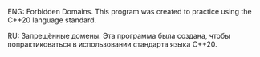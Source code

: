 ENG:
Forbidden Domains.
This program was created to practice using the C++20 language standard.

RU:
Запрещённые домены.
Эта программа была создана, чтобы попрактиковаться в использовании стандарта языка C++20.
